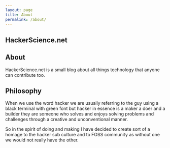 ```yaml
---
layout: page
title: About
permalink: /about/
---
```


## HackerScience.net

## About
HackerScience.net is a small blog about all things technology that anyone can contribute too.

## Philosophy

When we use the word hacker we are usually referring to the guy using a black terminal with green font but hacker in essence is a maker a doer and a builder they are someone who solves and enjoys solving problems and challenges through a creative and unconventional manner. 

So in the spirit of doing and making I have decided to create sort of a homage to the hacker sub culture and to FOSS community as without one we would not really have the other. 
#

